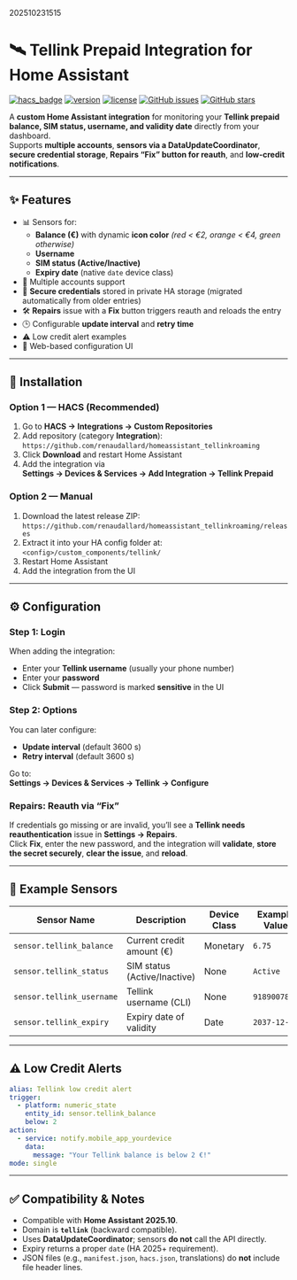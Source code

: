 202510231515
# 🛰️ Tellink Prepaid Integration for Home Assistant

[![hacs_badge](https://img.shields.io/badge/HACS-Custom-blue.svg)](https://hacs.xyz/)
[![version](https://img.shields.io/badge/version-1.2.4-blue.svg)](https://github.com/renaudallard/homeassistant_tellinkroaming)
[![license](https://img.shields.io/github/license/renaudallard/homeassistant_tellinkroaming)](LICENSE)
[![GitHub issues](https://img.shields.io/github/issues/renaudallard/homeassistant_tellinkroaming.svg)](https://github.com/renaudallard/homeassistant_tellinkroaming/issues)
[![GitHub stars](https://img.shields.io/github/stars/renaudallard/homeassistant_tellinkroaming.svg)](https://github.com/renaudallard/homeassistant_tellinkroaming/stargazers)

A **custom Home Assistant integration** for monitoring your **Tellink prepaid balance, SIM status, username, and validity date** directly from your dashboard.  
Supports **multiple accounts**, **sensors via a DataUpdateCoordinator**, **secure credential storage**, **Repairs “Fix” button for reauth**, and **low-credit notifications**.

---

## ✨ Features

- 📊 Sensors for:
  - **Balance (€)** with dynamic **icon color** *(red < €2, orange < €4, green otherwise)*
  - **Username**
  - **SIM status (Active/Inactive)**
  - **Expiry date** (native `date` device class)
- 🧾 Multiple accounts support
- 🔐 **Secure credentials** stored in private HA storage (migrated automatically from older entries)
- 🛠️ **Repairs** issue with a **Fix** button triggers reauth and reloads the entry
- 🕒 Configurable **update interval** and **retry time**
- ⚠️ Low credit alert examples
- 🧰 Web-based configuration UI

---

## 🧩 Installation

### Option 1 — HACS (Recommended)

1. Go to **HACS → Integrations → Custom Repositories**
2. Add repository (category **Integration**):  
   `https://github.com/renaudallard/homeassistant_tellinkroaming`
3. Click **Download** and restart Home Assistant
4. Add the integration via  
   **Settings → Devices & Services → Add Integration → Tellink Prepaid**

### Option 2 — Manual

1. Download the latest release ZIP:  
   `https://github.com/renaudallard/homeassistant_tellinkroaming/releases`
2. Extract it into your HA config folder at:  
   `<config>/custom_components/tellink/`
3. Restart Home Assistant
4. Add the integration from the UI

---

## ⚙️ Configuration

### Step 1: Login
When adding the integration:
- Enter your **Tellink username** (usually your phone number)
- Enter your **password**
- Click **Submit** — password is marked **sensitive** in the UI

### Step 2: Options
You can later configure:
- **Update interval** (default 3600 s)
- **Retry interval** (default 3600 s)

Go to:  
**Settings → Devices & Services → Tellink → Configure**

### Repairs: Reauth via “Fix”
If credentials go missing or are invalid, you’ll see a **Tellink needs reauthentication** issue in **Settings → Repairs**.  
Click **Fix**, enter the new password, and the integration will **validate**, **store the secret securely**, **clear the issue**, and **reload**.

---

## 🧾 Example Sensors

| Sensor Name                | Description                          | Device Class | Example Value |
|---------------------------|--------------------------------------|--------------|---------------|
| `sensor.tellink_balance`  | Current credit amount (€)            | Monetary     | `6.75`        |
| `sensor.tellink_status`   | SIM status (Active/Inactive)         | None         | `Active`      |
| `sensor.tellink_username` | Tellink username (CLI)               | None         | `9189007815`  |
| `sensor.tellink_expiry`   | Expiry date of validity              | Date         | `2037-12-31`  |

---

## ⚠️ Low Credit Alerts

```yaml
alias: Tellink low credit alert
trigger:
  - platform: numeric_state
    entity_id: sensor.tellink_balance
    below: 2
action:
  - service: notify.mobile_app_yourdevice
    data:
      message: "Your Tellink balance is below 2 €!"
mode: single
```

---

## ✅ Compatibility & Notes

- Compatible with **Home Assistant 2025.10**.
- Domain is **`tellink`** (backward compatible).
- Uses **DataUpdateCoordinator**; sensors **do not** call the API directly.
- Expiry returns a proper `date` (HA 2025+ requirement).
- JSON files (e.g., `manifest.json`, `hacs.json`, translations) do **not** include file header lines.
